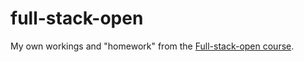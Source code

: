 # full-stack-open

My own workings and "homework" from the [Full-stack-open course](https://fullstackopen.github.io/).
